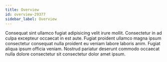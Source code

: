 ```yaml
---
title: Overview
id: overview-29377
sidebar_label: Overview
---
```


Consequat sint ullamco fugiat adipisicing velit irure mollit. Consectetur in ad culpa excepteur occaecat in est aute. Fugiat proident ullamco magna ipsum consectetur consequat nulla proident eu veniam labore laboris anim. Fugiat aliqua ipsum officia veniam. Nostrud pariatur deserunt commodo occaecat nulla dolore consectetur sit consectetur dolor amet ipsum.

